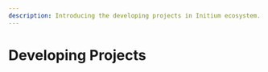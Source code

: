 ```yaml
---
description: Introducing the developing projects in Initium ecosystem.
---
```


# Developing Projects

